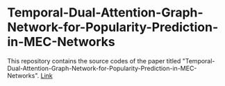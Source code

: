# Temporal-Dual-Attention-Graph-Network-for-Popularity-Prediction-in-MEC-Networks
This repository contains the source codes of the paper titled "Temporal-Dual-Attention-Graph-Network-for-Popularity-Prediction-in-MEC-Networks". [Link](https://ieeexplore.ieee.org/abstract/document/10811363)
